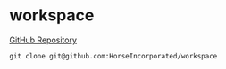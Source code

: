 # workspace

[GitHub Repository](https://github.com/HorseIncorporated/workspace)

`git clone git@github.com:HorseIncorporated/workspace`
